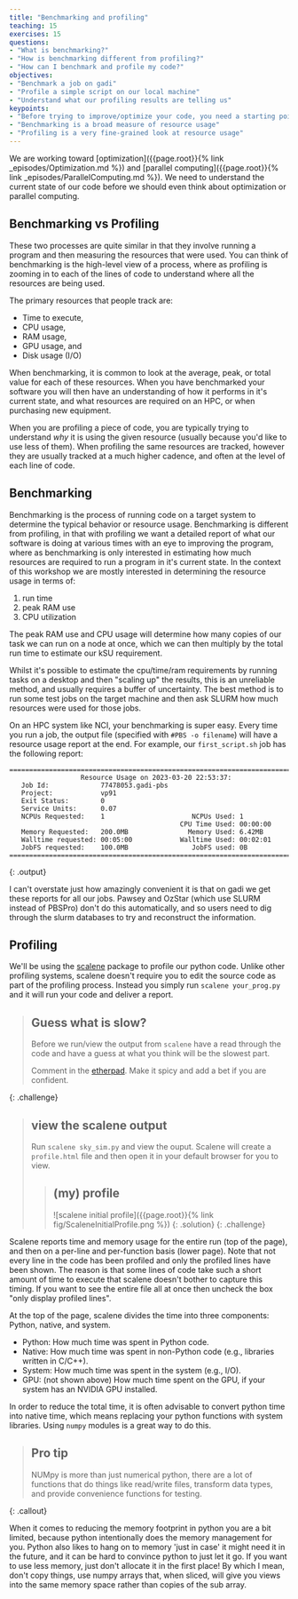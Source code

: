 ```yaml
---
title: "Benchmarking and profiling"
teaching: 15
exercises: 15
questions:
- "What is benchmarking?"
- "How is benchmarking different from profiling?"
- "How can I benchmark and profile my code?"
objectives:
- "Benchmark a job on gadi"
- "Profile a simple script on our local machine"
- "Understand what our profiling results are telling us"
keypoints:
- "Before trying to improve/optimize your code, you need a starting point"
- "Benchmarking is a broad measure of resource usage"
- "Profiling is a very fine-grained look at resource usage"
---
```



We are working toward [optimization]({{page.root}}{% link _episodes/Optimization.md %}) and [parallel computing]({{page.root}}{% link _episodes/ParallelComputing.md %}).
We need to understand the current state of our code before we should even think about optimization or parallel computing.


## Benchmarking vs Profiling
These two processes are quite similar in that they involve running a program and then measuring the resources that were used.
You can think of benchmarking is the high-level view of a process, where as profiling is zooming in to each of the lines of code to understand where all the resources are being used.

The primary resources that people track are:
- Time to execute,
- CPU usage,
- RAM usage,
- GPU usage, and
- Disk usage (I/O)

When benchmarking, it is common to look at the average, peak, or total value for each of these resources.
When you have benchmarked your software you will then have an understanding of how it performs in it's current state, and what resources are required on an HPC, or when purchasing new equipment.

When you are profiling a piece of code, you are typically trying to understand *why* it is using the given resource (usually because you'd like to use less of them).
When profiling the same resources are tracked, however they are usually tracked at a much higher cadence, and often at the level of each line of code.

## Benchmarking
Benchmarking is the process of running code on a target system to determine the typical behavior or resource usage.
Benchmarking is different from profiling, in that with profiling we want a detailed report of what our software is doing at various times with an eye to improving the program, where as benchmarking is only interested in estimating how much resources are required to run a program in it's current state.
In the context of this workshop we are mostly interested in determining the resource usage in terms of:

1. run time
2. peak RAM use
3. CPU utilization

The peak RAM use and CPU usage will determine how many copies of our task we can run on a node at once, which we can then multiply by the total run time to estimate our kSU requirement.

Whilst it's possible to estimate the cpu/time/ram requirements by running tasks on a desktop and then "scaling up" the results, this is an unreliable method, and usually requires a buffer of uncertainty.
The best method is to run some test jobs on the target machine and then ask SLURM how much resources were used for those jobs.

On an HPC system like NCI, your benchmarking is super easy.
Every time you run a job, the output file (specified with `#PBS -o filename`) will have a resource usage report at the end.
For example, our `first_script.sh` job has the following report:

~~~
======================================================================================
                  Resource Usage on 2023-03-20 22:53:37:
   Job Id:             77478053.gadi-pbs
   Project:            vp91
   Exit Status:        0
   Service Units:      0.07
   NCPUs Requested:    1                      NCPUs Used: 1               
                                           CPU Time Used: 00:00:00        
   Memory Requested:   200.0MB               Memory Used: 6.42MB          
   Walltime requested: 00:05:00            Walltime Used: 00:02:01        
   JobFS requested:    100.0MB                JobFS used: 0B              
======================================================================================
~~~
{: .output}

I can't overstate just how amazingly convenient it is that on gadi we get these reports for all our jobs.
Pawsey and OzStar (which use SLURM instead of PBSPro) don't do this automatically, and so users need to dig through the slurm databases to try and reconstruct the information.

## Profiling

We'll be using the [scalene](https://pypi.org/project/scalene/) package to profile our python code.
Unlike other profiling systems, scalene doesn't require you to edit the source code as part of the profiling process.
Instead you simply run `scalene your_prog.py` and it will run your code and deliver a report.

> ## Guess what is slow?
> Before we run/view the output from `scalene` have a read through the code and have a guess at what you think will be the slowest part.
> 
> Comment in the [etherpad]({{site.ether_pad}}).
> Make it spicy and add a bet if you are confident.
> 
{: .challenge}

> ## view the scalene output
> Run `scalene sky_sim.py` and view the ouput.
> Scalene will create a `profile.html` file and then open it in your default browser for you to view.
> > ## (my) profile
> > ![scalene initial profile]({{page.root}}{% link fig/ScaleneInitialProfile.png %})
> {: .solution}
{: .challenge}

Scalene reports time and memory usage for the entire run (top of the page), and then on a per-line and per-function basis (lower page).
Note that not every line in the code has been profiled and only the profiled lines have been shown.
The reason is that some lines of code take such a short amount of time to execute that scalene doesn't bother to capture this timing.
If you want to see the entire file all at once then uncheck the box "only display profiled lines".

At the top of the page, scalene divides the time into three components: Python, native, and system.
- Python: How much time was spent in Python code.
- Native: How much time was spent in non-Python code (e.g., libraries written in C/C++).
- System: How much time was spent in the system (e.g., I/O).
- GPU: (not shown above) How much time spent on the GPU, if your system has an NVIDIA GPU installed.

In order to reduce the total time, it is often advisable to convert python time into native time, which means replacing your python functions with system libraries.
Using `numpy` modules is a great way to do this.

> ## Pro tip
> NUMpy is more than just numerical python, there are a lot of functions that do things like read/write files, transform data types, and provide convenience functions for testing.
>
{: .callout}

When it comes to reducing the memory footprint in python you are a bit limited, because python intentionally does the memory management for you.
Python also likes to hang on to memory 'just in case' it might need it in the future, and it can be hard to convince python to just let it go.
If you want to use less memory, just don't allocate it in the first place!
By which I mean, don't copy things, use numpy arrays that, when sliced, will give you views into the same memory space rather than copies of the sub array.